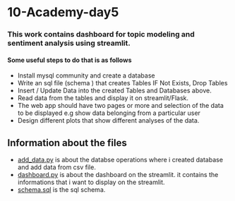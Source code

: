 # 10-Academy-day5
### This work contains dashboard for topic modeling and sentiment analysis using streamlit.
#### Some useful steps to do that is as follows
* Install mysql community and create a database
* Write an sql file (schema ) that creates Tables IF Not Exists, Drop Tables
* Insert / Update Data into the created Tables and Databases above.
* Read data from the tables and display it on streamlit/Flask.
* The web app should have two pages or more and selection of the data to be displayed e.g show data belonging from a particular user
* Design different plots that show different analyses of the data.

## Information about the files
* [add_data.py](https://github.com/AbelAbeb/10-Academy-day5/blob/main/add_data.py) is about the databse operations where i created database and add data from csv file.
* [dashboard.py](https://github.com/AbelAbeb/10-Academy-day5/blob/main/dashboard.py) is about the dashboard on the streamlit. it contains the informations that i want to display on the streamlit.
* [schema.sql](https://github.com/AbelAbeb/10-Academy-day5/blob/main/schema.sql) is the sql schema.
